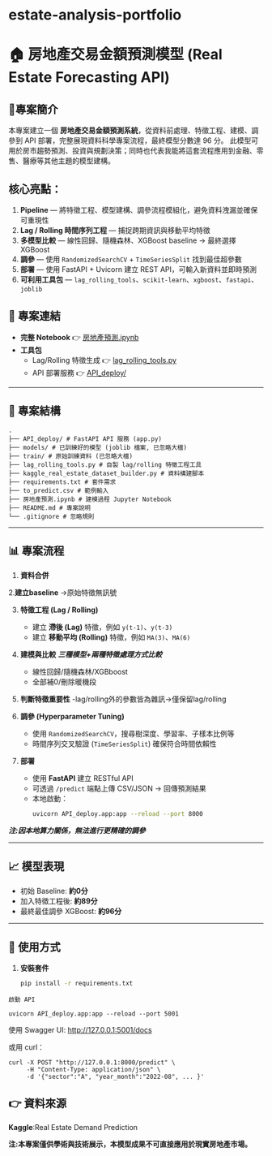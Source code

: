 # estate-analysis-portfolio
# 🏠 房地產交易金額預測模型 (Real Estate Forecasting API)

## 🔎專案簡介
本專案建立一個 **房地產交易金額預測系統**，從資料前處理、特徵工程、建模、調參到 API 部署，完整展現資料科學專案流程，最終模型分數達 96 分。
此模型可用於房市趨勢預測、投資與規劃決策；同時也代表我能將這套流程應用到金融、零售、醫療等其他主題的模型建構。

## 核心亮點：
1. **Pipeline** — 將特徵工程、模型建構、調參流程模組化，避免資料洩漏並確保可重現性  
2. **Lag / Rolling 時間序列工程** — 捕捉跨期資訊與移動平均特徵  
3. **多模型比較** — 線性回歸、隨機森林、XGBoost baseline → 最終選擇 XGBoost  
4. **調參** — 使用 `RandomizedSearchCV` + `TimeSeriesSplit` 找到最佳超參數  
5. **部署** — 使用 FastAPI + Uvicorn 建立 REST API，可輸入新資料並即時預測  
6. **可利用工具包** — `lag_rolling_tools`、`scikit-learn`、`xgboost`、`fastapi`、`joblib`  

## 📎 專案連結

- **完整 Notebook** 👉 [房地產預測.ipynb](房地產預測.ipynb)  
- **工具包**  
  - Lag/Rolling 特徵生成 👉 [lag_rolling_tools.py](lag_rolling_tools.py)  
  - API 部署服務 👉 [API_deploy/](API_deploy)  

---

## 📂 專案結構

```
.
├── API_deploy/ # FastAPI API 服務 (app.py)
├── models/ # 已訓練好的模型 (joblib 檔案, 已忽略大檔)
├── train/ # 原始訓練資料 (已忽略大檔)
├── lag_rolling_tools.py # 自製 lag/rolling 特徵工程工具
├── kaggle_real_estate_dataset_builder.py # 資料構建腳本
├── requirements.txt # 套件需求
├── to_predict.csv # 範例輸入
├── 房地產預測.ipynb # 建模過程 Jupyter Notebook
├── README.md # 專案說明
└── .gitignore # 忽略規則
```


---

## 📊 專案流程

1. **資料合併**

2.**建立baseline** ->原始特徵無訊號   

3. **特徵工程 (Lag / Rolling)**  
   - 建立 **滯後 (Lag)** 特徵，例如 `y(t-1)`、`y(t-3)`  
   - 建立 **移動平均 (Rolling)** 特徵，例如 `MA(3)`、`MA(6)`  

4. **建模與比較**
   ***三種模型+兩種特徵處理方式比較***  
   - 線性回歸/隨機森林/XGBboost  
   - 全部補0/刪除暖機段

5. **判斷特徵重要性**
  -lag/rolling外的參數皆為雜訊->僅保留lag/rolling

6. **調參 (Hyperparameter Tuning)**  
   - 使用 `RandomizedSearchCV`，搜尋樹深度、學習率、子樣本比例等  
   - 時間序列交叉驗證 (`TimeSeriesSplit`) 確保符合時間依賴性

7. **部署**  
   - 使用 **FastAPI** 建立 RESTful API  
   - 可透過 `/predict` 端點上傳 CSV/JSON → 回傳預測結果  
   - 本地啟動：  
     ```bash
     uvicorn API_deploy.app:app --reload --port 8000
     ```
***注:因本地算力關係，無法進行更精確的調參***

---

## 📈 模型表現

- 初始 Baseline: **約0分**  
- 加入特徵工程後: **約89分**  
- 最終最佳調參 XGBoost: **約96分**

---

## 🚀 使用方式

1. **安裝套件**
   ```bash
   pip install -r requirements.txt
```
啟動 API

uvicorn API_deploy.app:app --reload --port 5001
```
使用 Swagger UI: http://127.0.0.1:5001/docs

或用 curl：
```
curl -X POST "http://127.0.0.1:8000/predict" \
     -H "Content-Type: application/json" \
     -d '{"sector":"A", "year_month":"2022-08", ... }'
```
## 👉 資料來源
**Kaggle**:Real Estate Demand Prediction

**注:本專案僅供學術與技術展示，本模型成果不可直接應用於現實房地產市場。**
